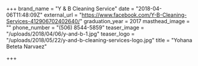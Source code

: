 +++
brand_name = "Y & B Cleaning Service"
date = "2018-04-06T11:48:09Z"
external_url = "https://www.facebook.com/Y-B-Cleaning-Services-412906702402640/"
graduation_year = 2017
masthead_image = ""
phone_number = "(506) 8544-5859"
teaser_image = "/uploads/2018/04/06/y-and-b-1.jpg"
teaser_logo = "/uploads/2018/05/22/y-and-b-cleaning-services-logo.jpg"
title = "Yohana Beteta Narvaez"

+++
